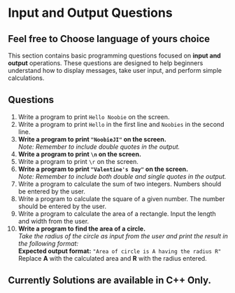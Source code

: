 # Input and Output Questions
## Feel free to Choose language of yours choice

This section contains basic programming questions focused on **input and output** operations. These questions are designed to help beginners understand how to display messages, take user input, and perform simple calculations.


## Questions

1. Write a program to print `Hello Noobie` on the screen.
2. Write a program to print `Hello` in the first line and `Noobies` in the second line.
3. **Write a program to print `"NoobieJI"` on the screen.**  
   *Note: Remember to include double quotes in the output.*
4. **Write a program to print `\n` on the screen.**
5. Write a program to print `\r` on the screen.
6. **Write a program to print `"Valentine's Day"` on the screen.**  
   *Note: Remember to include both double and single quotes in the output.*
7. Write a program to calculate the sum of two integers. Numbers should be entered by the user.
8. Write a program to calculate the square of a given number. The number should be entered by the user.
9. Write a program to calculate the area of a rectangle. Input the length and width from the user.
10. **Write a program to find the area of a circle.**  
    *Take the radius of the circle as input from the user and print the result in the following format:*  
    **Expected output format:** `"Area of circle is A having the radius R"`  
    Replace **A** with the calculated area and **R** with the radius entered.

## Currently Solutions are available in C++ Only.
